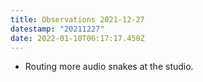 ```yaml
---
title: Observations 2021-12-27
datestamp: "20211227"
date: 2022-01-10T06:17:17.450Z
---
```

- Routing more audio snakes at the studio.